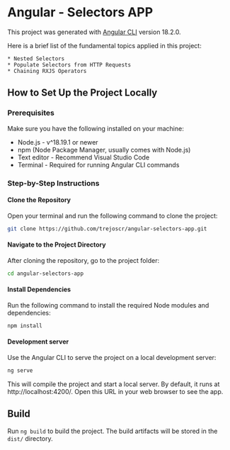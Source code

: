 # Angular - Selectors APP

This project was generated with [Angular CLI](https://github.com/angular/angular-cli) version 18.2.0.

Here is a brief list of the fundamental topics applied in this project:

    * Nested Selectors
    * Populate Selectors from HTTP Requests
    * Chaining RXJS Operators

## How to Set Up the Project Locally

### Prerequisites

Make sure you have the following installed on your machine:

- Node.js - v^18.19.1 or newer
- npm (Node Package Manager, usually comes with Node.js)
- Text editor - Recommend Visual Studio Code
- Terminal - Required for running Angular CLI commands

### Step-by-Step Instructions

#### Clone the Repository

Open your terminal and run the following command to clone the project:

```bash
git clone https://github.com/trejoscr/angular-selectors-app.git
```

#### Navigate to the Project Directory

After cloning the repository, go to the project folder:

```bash
cd angular-selectors-app
```

#### Install Dependencies

Run the following command to install the required Node modules and dependencies:

```bash
npm install
```

#### Development server

Use the Angular CLI to serve the project on a local development server:

```bash
ng serve
```

This will compile the project and start a local server. By default, it runs at http://localhost:4200/. Open this URL in your web browser to see the app.

## Build

Run `ng build` to build the project. The build artifacts will be stored in the `dist/` directory.
